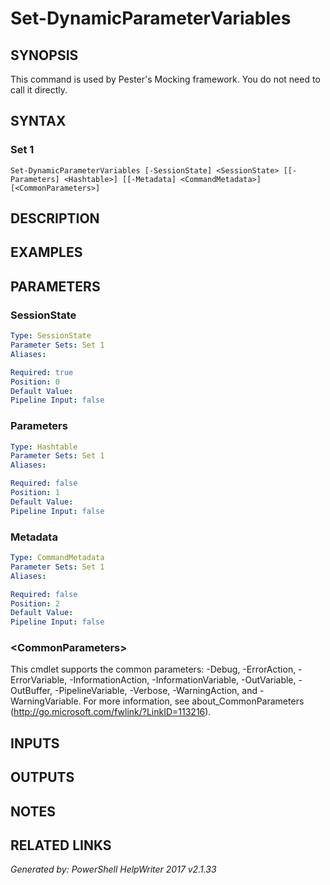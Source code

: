 ﻿# Set-DynamicParameterVariables

## SYNOPSIS
This command is used by Pester's Mocking framework.  You do not need to call it directly.

## SYNTAX

### Set 1
```
Set-DynamicParameterVariables [-SessionState] <SessionState> [[-Parameters] <Hashtable>] [[-Metadata] <CommandMetadata>] [<CommonParameters>]
```

## DESCRIPTION


## EXAMPLES

## PARAMETERS

### SessionState


```yaml
Type: SessionState
Parameter Sets: Set 1
Aliases: 

Required: true
Position: 0
Default Value: 
Pipeline Input: false
```

### Parameters


```yaml
Type: Hashtable
Parameter Sets: Set 1
Aliases: 

Required: false
Position: 1
Default Value: 
Pipeline Input: false
```

### Metadata


```yaml
Type: CommandMetadata
Parameter Sets: Set 1
Aliases: 

Required: false
Position: 2
Default Value: 
Pipeline Input: false
```

### \<CommonParameters\>
This cmdlet supports the common parameters: -Debug, -ErrorAction, -ErrorVariable, -InformationAction, -InformationVariable, -OutVariable, -OutBuffer, -PipelineVariable, -Verbose, -WarningAction, and -WarningVariable. For more information, see about_CommonParameters (http://go.microsoft.com/fwlink/?LinkID=113216).

## INPUTS

## OUTPUTS

## NOTES

## RELATED LINKS


*Generated by: PowerShell HelpWriter 2017 v2.1.33*
